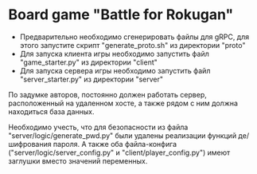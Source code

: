 # Board game "Battle for Rokugan"

- Предварительно необходимо сгенерировать файлы для gRPC, для этого запустите скрипт "generate_proto.sh" из директории "proto"
- Для запуска клиента игры необходимо запустить файл "game_starter.py" из директории "client"  
- Для запуска сервера игры необходимо запустить файл "server_starter.py" из директории "server"  

По задумке авторов, постоянно должен работать сервер, расположенный на удаленном хосте, а также рядом с ним должна находиться база данных.  

Необходимо учесть, что для безопасности из файла "server/logic/generate_pwd.py" были удалены реализации функций де/шифрования пароля. А также оба файла-конфига ("server/logic/server_config.py" и "client/player_config.py") имеют заглушки вместо значений переменных.
